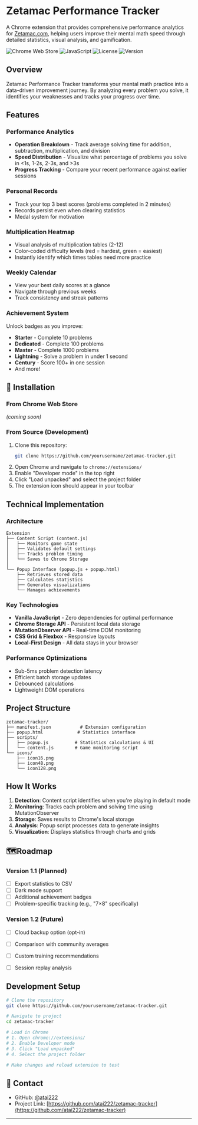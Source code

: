 # Zetamac Performance Tracker

A Chrome extension that provides comprehensive performance analytics for [Zetamac.com](https://arithmetic.zetamac.com), helping users improve their mental math speed through detailed statistics, visual analysis, and gamification.

![Chrome Web Store](https://img.shields.io/badge/Chrome-Extension-4285F4?logo=google-chrome&logoColor=white)
![JavaScript](https://img.shields.io/badge/JavaScript-ES6+-F7DF1E?logo=javascript&logoColor=black)
![License](https://img.shields.io/badge/License-MIT-green)
![Version](https://img.shields.io/badge/Version-1.0.0-blue)

## Overview

Zetamac Performance Tracker transforms your mental math practice into a data-driven improvement journey. By analyzing every problem you solve, it identifies your weaknesses and tracks your progress over time.


## Features

### **Performance Analytics**
- **Operation Breakdown** - Track average solving time for addition, subtraction, multiplication, and division
- **Speed Distribution** - Visualize what percentage of problems you solve in <1s, 1-2s, 2-3s, and >3s
- **Progress Tracking** - Compare your recent performance against earlier sessions

### **Personal Records**
- Track your top 3 best scores (problems completed in 2 minutes)
- Records persist even when clearing statistics
- Medal system for motivation

### **Multiplication Heatmap**
- Visual analysis of multiplication tables (2-12)
- Color-coded difficulty levels (red = hardest, green = easiest)
- Instantly identify which times tables need more practice

### **Weekly Calendar**
- View your best daily scores at a glance
- Navigate through previous weeks
- Track consistency and streak patterns

### **Achievement System**
Unlock badges as you improve:
- **Starter** - Complete 10 problems
- **Dedicated** - Complete 100 problems  
- **Master** - Complete 1000 problems
- **Lightning** - Solve a problem in under 1 second
- **Century** - Score 100+ in one session
- And more!

## 🚀 Installation

### From Chrome Web Store

*(coming soon)*


### From Source (Development)
1. Clone this repository:
   ```bash
   git clone https://github.com/yourusername/zetamac-tracker.git
   ```
2. Open Chrome and navigate to `chrome://extensions/`
3. Enable "Developer mode" in the top right
4. Click "Load unpacked" and select the project folder
5. The extension icon should appear in your toolbar


## Technical Implementation

### Architecture
```
Extension
├── Content Script (content.js)
│   ├── Monitors game state
│   ├── Validates default settings
│   ├── Tracks problem timing
│   └── Saves to Chrome Storage
│
└── Popup Interface (popup.js + popup.html)
    ├── Retrieves stored data
    ├── Calculates statistics
    ├── Generates visualizations
    └── Manages achievements
```

### Key Technologies
- **Vanilla JavaScript** - Zero dependencies for optimal performance
- **Chrome Storage API** - Persistent local data storage
- **MutationObserver API** - Real-time DOM monitoring
- **CSS Grid & Flexbox** - Responsive layouts
- **Local-First Design** - All data stays in your browser

### Performance Optimizations
- Sub-5ms problem detection latency
- Efficient batch storage updates
- Debounced calculations
- Lightweight DOM operations


## Project Structure

```
zetamac-tracker/
├── manifest.json           # Extension configuration
├── popup.html             # Statistics interface
├── scripts/
│   ├── popup.js          # Statistics calculations & UI
│   └── content.js        # Game monitoring script
└── icons/
    ├── icon16.png
    ├── icon48.png
    └── icon128.png
```

## How It Works

1. **Detection**: Content script identifies when you're playing in default mode
2. **Monitoring**: Tracks each problem and solving time using MutationObserver
3. **Storage**: Saves results to Chrome's local storage
4. **Analysis**: Popup script processes data to generate insights
5. **Visualization**: Displays statistics through charts and grids


## 🗺Roadmap

### Version 1.1 (Planned)
- [ ] Export statistics to CSV
- [ ] Dark mode support
- [ ] Additional achievement badges
- [ ] Problem-specific tracking (e.g., "7×8" specifically)

### Version 1.2 (Future)
- [ ] Cloud backup option (opt-in)
- [ ] Comparison with community averages
- [ ] Custom training recommendations
- [ ] Session replay analysis


## Development Setup

```bash
# Clone the repository
git clone https://github.com/yourusername/zetamac-tracker.git

# Navigate to project
cd zetamac-tracker

# Load in Chrome
# 1. Open chrome://extensions/
# 2. Enable Developer mode
# 3. Click "Load unpacked"
# 4. Select the project folder

# Make changes and reload extension to test
```




## 📧 Contact

- GitHub: [@atai222](https://github.com/atai222)
- Project Link: [https://github.com/atai222/zetamac-tracker](https://github.com/atai222/zetamac-tracker)

---

